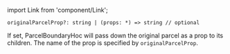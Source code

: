 import Link from 'component/Link';

```flow
originalParcelProp?: string | (props: *) => string // optional
```

If set, ParcelBoundaryHoc will pass down the original parcel as a prop to its children. The name of the prop is specified by `originalParcelProp`.

